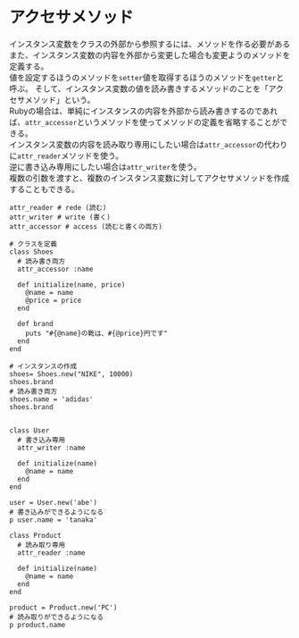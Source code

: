 # アクセサメソッド
インスタンス変数をクラスの外部から参照するには、メソッドを作る必要がある<br>
また、インスタンス変数の内容を外部から変更した場合も変更ようのメソッドを定義する。<br>
値を設定するほうのメソッドを`setter`値を取得するほうのメソッドを`getter`と呼ぶ。
そして、インスタンス変数の値を読み書きするメソッドのことを「アクセサメソッド」という。<br>
Rubyの場合は、単純にインスタンスの内容を外部から読み書きするのであれば、`attr_accessor`というメソッドを使ってメソッドの定義を省略することができる。<br>
インスタンス変数の内容を読み取り専用にしたい場合は`attr_accessor`の代わりに`attr_reader`メソッドを使う。<br>
逆に書き込み専用にしたい場合は`attr_writer`を使う。<br>
複数の引数を渡すと、複数のインスタンス変数に対してアクセサメソッドを作成することもできる。

```
attr_reader # rede (読む)
attr_writer # write (書く)
attr_accessor # access (読むと書くの両方)
```

```
# クラスを定義
class Shoes
  # 読み書き両方
  attr_accessor :name

  def initialize(name, price)
    @name = name
    @price = price
  end

  def brand
    puts "#{@name}の靴は、#{@price}円です"
  end
end

# インスタンスの作成
shoes= Shoes.new("NIKE", 10000)
shoes.brand
# 読み書き両方
shoes.name = 'adidas'
shoes.brand


class User
  # 書き込み専用
  attr_writer :name

  def initialize(name)
    @name = name
  end 
end

user = User.new('abe')
# 書き込みができるようになる
p user.name = 'tanaka'

class Product
  # 読み取り専用
  attr_reader :name

  def initialize(name)
    @name = name
  end
end

product = Product.new('PC')
# 読み取りができるようになる
p product.name
```
